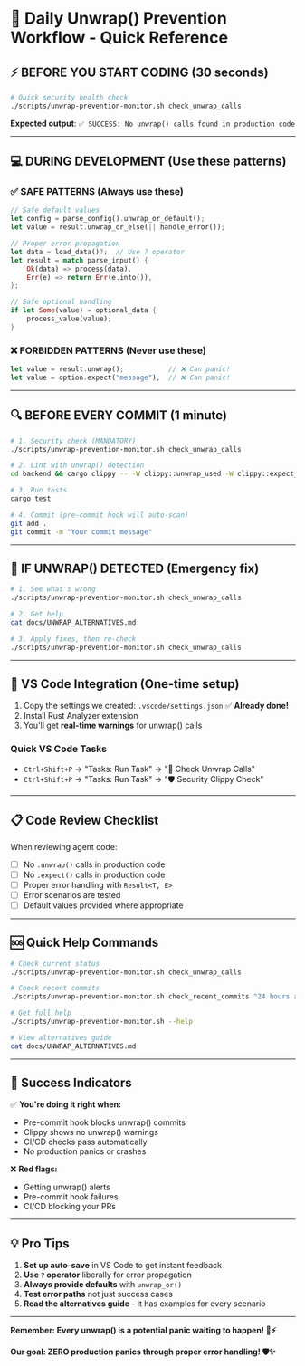 # 🚫 Daily Unwrap() Prevention Workflow - Quick Reference

## ⚡ **BEFORE YOU START CODING** (30 seconds)

```bash
# Quick security health check
./scripts/unwrap-prevention-monitor.sh check_unwrap_calls
```

**Expected output**: `✅ SUCCESS: No unwrap() calls found in production code`

---

## 💻 **DURING DEVELOPMENT** (Use these patterns)

### ✅ **SAFE PATTERNS** (Always use these)
```rust
// Safe default values
let config = parse_config().unwrap_or_default();
let value = result.unwrap_or_else(|| handle_error());

// Proper error propagation  
let data = load_data()?;  // Use ? operator
let result = match parse_input() {
    Ok(data) => process(data),
    Err(e) => return Err(e.into()),
};

// Safe optional handling
if let Some(value) = optional_data {
    process_value(value);
}
```

### ❌ **FORBIDDEN PATTERNS** (Never use these)
```rust
let value = result.unwrap();           // ❌ Can panic!
let value = option.expect("message");  // ❌ Can panic!
```

---

## 🔍 **BEFORE EVERY COMMIT** (1 minute)

```bash
# 1. Security check (MANDATORY)
./scripts/unwrap-prevention-monitor.sh check_unwrap_calls

# 2. Lint with unwrap() detection
cd backend && cargo clippy -- -W clippy::unwrap_used -W clippy::expect_used

# 3. Run tests
cargo test

# 4. Commit (pre-commit hook will auto-scan)
git add .
git commit -m "Your commit message"
```

---

## 🚨 **IF UNWRAP() DETECTED** (Emergency fix)

```bash
# 1. See what's wrong
./scripts/unwrap-prevention-monitor.sh check_unwrap_calls

# 2. Get help
cat docs/UNWRAP_ALTERNATIVES.md

# 3. Apply fixes, then re-check
./scripts/unwrap-prevention-monitor.sh check_unwrap_calls
```

---

## 🎯 **VS Code Integration** (One-time setup)

1. Copy the settings we created: `.vscode/settings.json` ✅ **Already done!**
2. Install Rust Analyzer extension
3. You'll get **real-time warnings** for unwrap() calls

### **Quick VS Code Tasks**
- `Ctrl+Shift+P` → "Tasks: Run Task" → "🚫 Check Unwrap Calls"
- `Ctrl+Shift+P` → "Tasks: Run Task" → "🛡️ Security Clippy Check"

---

## 📋 **Code Review Checklist**

When reviewing agent code:
- [ ] No `.unwrap()` calls in production code
- [ ] No `.expect()` calls in production code  
- [ ] Proper error handling with `Result<T, E>`
- [ ] Error scenarios are tested
- [ ] Default values provided where appropriate

---

## 🆘 **Quick Help Commands**

```bash
# Check current status
./scripts/unwrap-prevention-monitor.sh check_unwrap_calls

# Check recent commits  
./scripts/unwrap-prevention-monitor.sh check_recent_commits "24 hours ago"

# Get full help
./scripts/unwrap-prevention-monitor.sh --help

# View alternatives guide
cat docs/UNWRAP_ALTERNATIVES.md
```

---

## 🎉 **Success Indicators**

✅ **You're doing it right when:**
- Pre-commit hook blocks unwrap() commits
- Clippy shows no unwrap() warnings
- CI/CD checks pass automatically
- No production panics or crashes

❌ **Red flags:**
- Getting unwrap() alerts
- Pre-commit hook failures
- CI/CD blocking your PRs

---

## 💡 **Pro Tips**

1. **Set up auto-save** in VS Code to get instant feedback
2. **Use `?` operator** liberally for error propagation
3. **Always provide defaults** with `unwrap_or()`
4. **Test error paths** not just success cases
5. **Read the alternatives guide** - it has examples for every scenario

---

**Remember: Every unwrap() is a potential panic waiting to happen! 🚫⚡**

**Our goal: ZERO production panics through proper error handling! 🛡️✨**